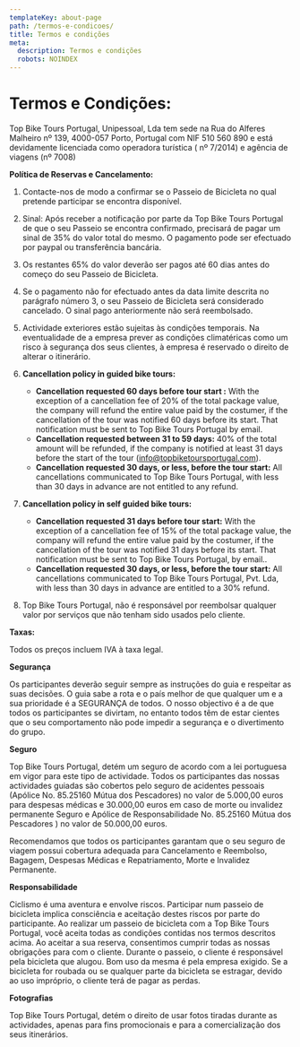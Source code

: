 ```yaml
---
templateKey: about-page
path: /termos-e-condicoes/
title: Termos e condições
meta:
  description: Termos e condições
  robots: NOINDEX
---
```

# **Termos e Condições:**

Top Bike Tours Portugal, Unipessoal, Lda tem sede na Rua do Alferes Malheiro nº 139, 4000-057 Porto, Portugal com NIF 510 560 890 e está devidamente licenciada como operadora turística ( nº 7/2014) e agência de viagens (nº 7008)

**Política de Reservas e Cancelamento:**

1. Contacte-nos de modo a confirmar se o Passeio de Bicicleta no qual pretende participar se encontra disponível.
2. Sinal: Após receber a notificação por parte da Top Bike Tours Portugal de que o seu Passeio se encontra confirmado, precisará de pagar um sinal de 35% do valor total do mesmo. O pagamento pode ser efectuado por paypal ou transferência bancária.
3. Os restantes 65% do valor deverão ser pagos até 60 dias antes do começo do seu Passeio de Bicicleta.
4. Se o pagamento não for efectuado antes da data limite descrita no parágrafo número 3, o seu Passeio de Bicicleta será considerado cancelado. O sinal pago anteriormente não será reembolsado.
5. Actividade exteriores estão sujeitas às condições temporais. Na eventualidade de a empresa prever as condições climatéricas como um risco à segurança dos seus clientes, à empresa é reservado o direito de alterar o itinerário.
6. **Cancellation policy in guided bike tours:**     

   * **Cancellation requested 60 days before tour start :** With the exception of a cancellation fee of 20% of the total package value, the company will refund the entire value paid by the costumer, if the cancellation of the tour was notified 60 days before its start. That notification must be sent to Top Bike Tours Portugal by email. 
   * **Cancellation requested between 31 to 59 days:** 40% of the total amount will be refunded, if the company is notified at least 31 days before the start of the tour (info@topbiketoursportugal.com). 
   * **Cancellation requested 30 days, or less, before the tour start:** All cancellations communicated to Top Bike Tours Portugal, with less than 30 days in advance are not entitled to any refund. 
7. **Cancellation policy in self guided bike tours:**

   * **Cancellation requested 31 days before tour start:** With the exception of a cancellation fee of 15% of the total package value, the company will refund the entire value paid by the costumer, if the cancellation of the tour was notified 31 days before its start. That notification must be sent to Top Bike Tours Portugal, by email..  
   * **Cancellation requested 30 days, or less, before the tour start:** All cancellations communicated to Top Bike Tours Portugal, Pvt. Lda, with less than 30 days in advance are entitled to a 30% refund.
8. Top Bike Tours Portugal, não é responsável por reembolsar qualquer valor por serviços que não tenham sido usados pelo cliente.

**Taxas:**

Todos os preços incluem IVA à taxa legal.

**Segurança**

Os participantes deverão seguir sempre as instruções do guia e respeitar as suas decisões. O guia sabe a rota e o país melhor de que qualquer um e a sua prioridade é a SEGURANÇA de todos. O nosso objectivo é a de que todos os participantes se divirtam, no entanto todos têm de estar cientes que o seu comportamento não pode impedir a segurança e o divertimento do grupo.

**Seguro**

Top Bike Tours Portugal, detém um seguro de acordo com a lei portuguesa em vigor para este tipo de actividade. Todos os participantes das nossas actividades guiadas são cobertos pelo seguro de acidentes pessoais (Apólice No. 85.25160 Mútua dos Pescadores) no valor de 5.000,00 euros para despesas médicas e 30.000,00 euros em caso de morte ou invalidez permanente Seguro e Apólice de Responsabilidade No. 85.25160 Mútua dos Pescadores ) no valor de 50.000,00 euros.

Recomendamos que todos os participantes garantam que o seu seguro de viagem possui cobertura adequada para Cancelamento e Reembolso, Bagagem, Despesas Médicas e Repatriamento, Morte e Invalidez Permanente.

**Responsabilidade**

Ciclismo é uma aventura e envolve riscos. Participar num passeio de bicicleta implica consciência e aceitação destes riscos por parte do participante. Ao realizar um passeio de bicicleta com a Top Bike Tours Portugal, você aceita todas as condições contidas nos termos descritos acima. Ao aceitar a sua reserva, consentimos cumprir todas as nossas obrigações para com o cliente. Durante o passeio, o cliente é responsável pela bicicleta que alugou. Bom uso da mesma é pela empresa exigido. Se a bicicleta for roubada ou se qualquer parte da bicicleta se estragar, devido ao uso impróprio, o cliente terá de pagar as perdas.

**Fotografias**

Top Bike Tours Portugal, detém o direito de usar fotos tiradas durante as actividades, apenas para fins promocionais e para a comercialização dos seus itinerários.